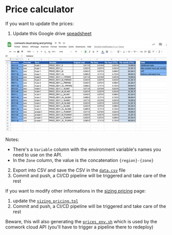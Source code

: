 # Price calculator

If you want to update the prices:

1. Update this Google drive [speadsheet](https://docs.google.com/spreadsheets/d/1rfAaCrcGInxsGCkSZyrdo2W6gZDlLQCIqnz_5qF8gBY/edit?usp=sharing)

![spreadsheet_prices](../img/spreadsheet_prices.png)

Notes: 
* There's a `Variable` column with the environment variable's names you need to use on the API.
* In the `Zone` column, the value is the concatenation `{region}-{zone}`

2. Export into CSV and save the CSV in the [`data.csv`](./data.csv) file
3. Commit and push, a CI/CD pipeline will be triggered and take care of the rest

If you want to modify other informations in the [sizing pricing](../sizing_pricing.md) page:

1. update the [`sizing_pricing.tpl`](./sizing_pricing.tpl)
2. Commit and push, a CI/CD pipeline will be triggered and take care of the rest

Beware, this will also generating the [`prices_env.sh`](../prices_env.sh) which is used by the comwork cloud API (you'll have to trigger a pipeline there to redeploy)
